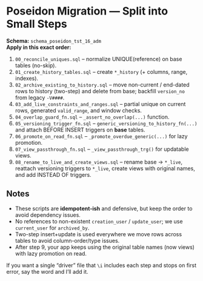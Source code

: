 # Poseidon Migration — Split into Small Steps

**Schema:** `schema_poseidon_tst_16_adm`  
**Apply in this exact order:**

1. `00_reconcile_uniques.sql` – normalize UNIQUE(reference) on base tables (no-skip).
2. `01_create_history_tables.sql` – create `*_history` (+ columns, range, indexes).
3. `02_archive_existing_to_history.sql` – move non-current / end-dated rows to history (two-step) and delete from base; backfill `version_no` from legacy `-V####`.
4. `03_add_live_constraints_and_ranges.sql` – partial unique on current rows, generated `valid_range`, and window checks.
5. `04_overlap_guard_fn.sql` – `_assert_no_overlap(...)` function.
6. `05_versioning_trigger_fn.sql` – `generic_versioning_to_history_fn(...)` and attach BEFORE INSERT triggers on **base** tables.
7. `06_promote_on_read_fn.sql` – `_promote_overdue_generic(...)` for lazy promotion.
8. `07_view_passthrough_fn.sql` – `_view_passthrough_trg()` for updatable views.
9. `08_rename_to_live_and_create_views.sql` – rename base → `*_live`, reattach versioning triggers to `*_live`, create views with original names, and add INSTEAD OF triggers.

## Notes
- These scripts are **idempotent-ish** and defensive, but keep the order to avoid dependency issues.
- No references to non-existent `creation_user` / `update_user`; we use `current_user` for `archived_by`.
- Two-step insert+update is used everywhere we move rows across tables to avoid column-order/type issues.
- After step 9, your app keeps using the original table names (now views) with lazy promotion on read.

If you want a single “driver” file that `\i` includes each step and stops on first error, say the word and I’ll add it.
